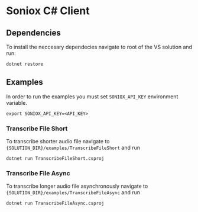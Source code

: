 # Soniox C# Client

## Dependencies

To install the neccesary dependecies navigate to root of the VS solution and run:
```
dotnet restore
```

## Examples

In order to run the examples you must set `SONIOX_API_KEY` environment variable.

```
export SONIOX_API_KEY=<API_KEY>
```

### Transcribe File Short

To transcribe shorter audio file navigate to `{SOLUTION_DIR}/examples/TranscribeFileShort` and run

```
dotnet run TranscribeFileShort.csproj
```

### Transcribe File Async

To transcribe longer audio file asynchronously navigate to `{SOLUTION_DIR}/examples/TranscribeFileAsync` and run

```
dotnet run TranscribeFileAsync.csproj
```